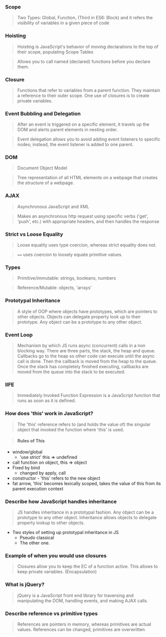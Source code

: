 ### Scope
> Two Types: Global, Function, (Third in ES6: Block) and it refers the visibility of variables in a given piece of code

### Hoisting
> Hoisting is JavaScript's behavior of moving declarations to the top of their scope, populating Scope Tables

> Allows you to call named (declared) functions before you declare them.

### Closure
> Functions that refer to variables from a parent function. They  maintain a reference to their outer scope. One use of closures is to create private variables.

### Event Bubbling and Delegation
> After an event is triggered on a specific element, it travels up the DOM and alerts parent elements in nesting order.

> Event delegation allows you to avoid adding event listeners to specific nodes;  instead, the event listener is added to one parent.

### DOM
> Document Object Model

> Tree representation of all HTML elements on a webpage that creates the structure of a webpage.

### AJAX
> Asynchronous JavaScript and XML

> Makes an asynchronous http request using specific verbs ('get', 'push', etc.) with appropriate headers, and then handles the response

### Strict vs Loose Equality
> Loose equality uses type coercion, whereas strict equality does not.

>`==` uses coercion to loosely equate primitive values.

### Types
> Primitive/immutable: strings, booleans, numbers

> Reference/Mutable: objects, 'arrays'

### Prototypal Inheritance
> A style of OOP where objects have prototypes, which are pointers to other objects. Objects can delegate property look up to their prototype. Any object can be a prototype to any other object.

### Event Loop
> Mechanism by which JS runs async (concurrent) calls in a non blocking way. There are three parts, the stack, the heap and queue. Callbacks go to the heap so other code can execute until the async call is done. Then the callback is moved from the heap to the queue. Once the stack has completely finished executing, callbacks are moved from the queue into the stack to be executed.

### IIFE
> Immediately Invoked Function Expression is a JavaScript function that runs as soon as it is defined.

### How does 'this' work in JavaScript?
> The 'this' reference refers to (and holds the value of) the singular object that invoked the function where 'this' is used.

> #### Rules of This
* window/global
  * 'use strict' this => undefined
* call function on object, this => object
* Fixed by bind
  * changed by apply, call
* constructor - 'this' refers to the new object
* fat arrow, 'this' becomes lexically scoped, takes the value of this from its parent execution context

### Describe how JavaScript handles inheritance
> JS handles inheritance in a prototypal fashion. Any object can be a prototype to any other object. Inheritance allows objects to delegate property lookup to other objects.
  * Two styles of setting up prototypal inheritance in JS
    * Pseudo classical
    * The other one.

### Example of when you would use closures
> Closures allow you to keep the EC of a function active. This allows to keep private variables. (Encapsulation)

### What is jQuery?
> jQuery is a JavaScript front end library for traversing and manipulating the DOM, handling events, and making AJAX calls.

### Describe reference vs primitive types
> References are pointers in memory, whereas primitives are actual values.
> References can be changed, primitives are overwritten
